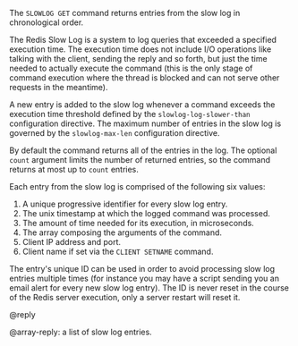 The `SLOWLOG GET` command returns entries from the slow log in chronological order.

The Redis Slow Log is a system to log queries that exceeded a specified execution time.
The execution time does not include I/O operations like talking with the client, sending the reply and so forth, but just the time needed to actually execute the command (this is the only stage of command execution where the thread is blocked and can not serve other requests in the meantime).

A new entry is added to the slow log whenever a command exceeds the execution time threshold defined by the `slowlog-log-slower-than` configuration directive.
The maximum number of entries in the slow log is governed by the `slowlog-max-len` configuration directive.

By default the command returns all of the entries in the log. The optional `count` argument limits the number of returned entries, so the command returns at most up to `count` entries.

Each entry from the slow log is comprised of the following six values:

1. A unique progressive identifier for every slow log entry.
2. The unix timestamp at which the logged command was processed.
3. The amount of time needed for its execution, in microseconds.
4. The array composing the arguments of the command.
5. Client IP address and port.
6. Client name if set via the `CLIENT SETNAME` command.

The entry's unique ID can be used in order to avoid processing slow log entries multiple times (for instance you may have a script sending you an email alert for every new slow log entry).
The ID is never reset in the course of the Redis server execution, only a server
restart will reset it.

@reply

@array-reply: a list of slow log entries.

